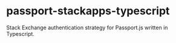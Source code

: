 # passport-stackapps-typescript

Stack Exchange authentication strategy for Passport.js written in Typescript.
